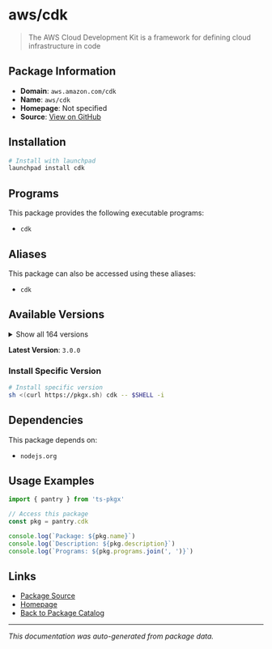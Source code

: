 # aws/cdk

> The AWS Cloud Development Kit is a framework for defining cloud infrastructure in code

## Package Information

- **Domain**: `aws.amazon.com/cdk`
- **Name**: `aws/cdk`
- **Homepage**: Not specified
- **Source**: [View on GitHub](https://github.com/pkgxdev/pantry/tree/main/projects/aws.amazon.com/cdk/package.yml)

## Installation

```bash
# Install with launchpad
launchpad install cdk
```

## Programs

This package provides the following executable programs:

- `cdk`

## Aliases

This package can also be accessed using these aliases:

- `cdk`

## Available Versions

<details>
<summary>Show all 164 versions</summary>

- `3.0.0`, `2.1020.0`, `2.1019.2`, `2.1019.1`, `2.1019.0`
- `2.1018.1`, `2.1018.0`, `2.1017.1`, `2.1017.0`, `2.1016.1`
- `2.1016.0`, `2.1015.0`, `2.1014.0`, `2.1013.0`, `2.1012.0`
- `2.1011.0`, `2.1010.0`, `2.1009.0`, `2.1008.0`, `2.1007.0`
- `2.1006.0`, `2.1005.0`, `2.1004.0`, `2.1003.0`, `2.1002.0`
- `2.1001.0`, `2.1000.3`, `2.1000.2`, `2.1000.1`, `2.1000.0`
- `2.179.0`, `2.178.2`, `2.178.1`, `2.178.0`, `2.177.0`
- `2.176.0`, `2.175.1`, `2.175.0`, `2.174.1`, `2.174.0`
- `2.173.4`, `2.173.3`, `2.173.2`, `2.173.1`, `2.173.0`
- `2.172.0`, `2.171.1`, `2.171.0`, `2.170.0`, `2.169.0`
- `2.168.0`, `2.167.2`, `2.167.1`, `2.167.0`, `2.166.0`
- `2.165.0`, `2.164.1`, `2.164.0`, `2.163.1`, `2.163.0`
- `2.162.1`, `2.162.0`, `2.161.1`, `2.161.0`, `2.160.0`
- `2.159.1`, `2.159.0`, `2.158.0`, `2.157.0`, `2.156.0`
- `2.155.0`, `2.154.1`, `2.154.0`, `2.153.0`, `2.152.0`
- `2.151.1`, `2.151.0`, `2.150.0`, `2.149.0`, `2.148.1`
- `2.148.0`, `2.147.3`, `2.147.2`, `2.147.1`, `2.147.0`
- `2.146.0`, `2.145.0`, `2.144.0`, `2.143.1`, `2.143.0`
- `2.142.1`, `2.142.0`, `2.141.0`, `2.140.0`, `2.139.1`
- `2.139.0`, `2.138.0`, `2.137.0`, `2.136.1`, `2.136.0`
- `2.135.0`, `2.134.0`, `2.133.0`, `2.132.1`, `2.132.0`
- `2.131.0`, `2.130.0`, `2.129.0`, `2.128.0`, `2.127.0`
- `2.126.0`, `2.125.0`, `2.124.0`, `2.123.0`, `2.122.0`
- `2.121.1`, `2.121.0`, `2.120.0`, `2.119.0`, `2.118.0`
- `2.117.0`, `2.116.1`, `2.116.0`, `2.115.0`, `2.114.1`
- `2.114.0`, `2.113.0`, `2.112.0`, `2.111.0`, `2.110.1`
- `2.110.0`, `2.109.0`, `2.108.1`, `2.108.0`, `2.107.0`
- `2.106.1`, `2.106.0`, `2.105.0`, `2.104.0`, `2.103.1`
- `2.103.0`, `2.102.1`, `2.102.0`, `2.101.1`, `2.101.0`
- `2.100.0`, `2.99.1`, `2.99.0`, `2.98.0`, `2.97.1`
- `2.97.0`, `2.96.2`, `2.96.1`, `2.96.0`, `2.95.1`
- `2.95.0`, `2.94.0`, `2.93.0`, `2.92.0`, `2.91.0`
- `2.90.0`, `2.89.0`, `2.88.0`, `2.87.0`

</details>

**Latest Version**: `3.0.0`

### Install Specific Version

```bash
# Install specific version
sh <(curl https://pkgx.sh) cdk -- $SHELL -i
```

## Dependencies

This package depends on:

- `nodejs.org`

## Usage Examples

```typescript
import { pantry } from 'ts-pkgx'

// Access this package
const pkg = pantry.cdk

console.log(`Package: ${pkg.name}`)
console.log(`Description: ${pkg.description}`)
console.log(`Programs: ${pkg.programs.join(', ')}`)
```

## Links

- [Package Source](https://github.com/pkgxdev/pantry/tree/main/projects/aws.amazon.com/cdk/package.yml)
- [Homepage](#)
- [Back to Package Catalog](../../../package-catalog.md)

---

*This documentation was auto-generated from package data.*

